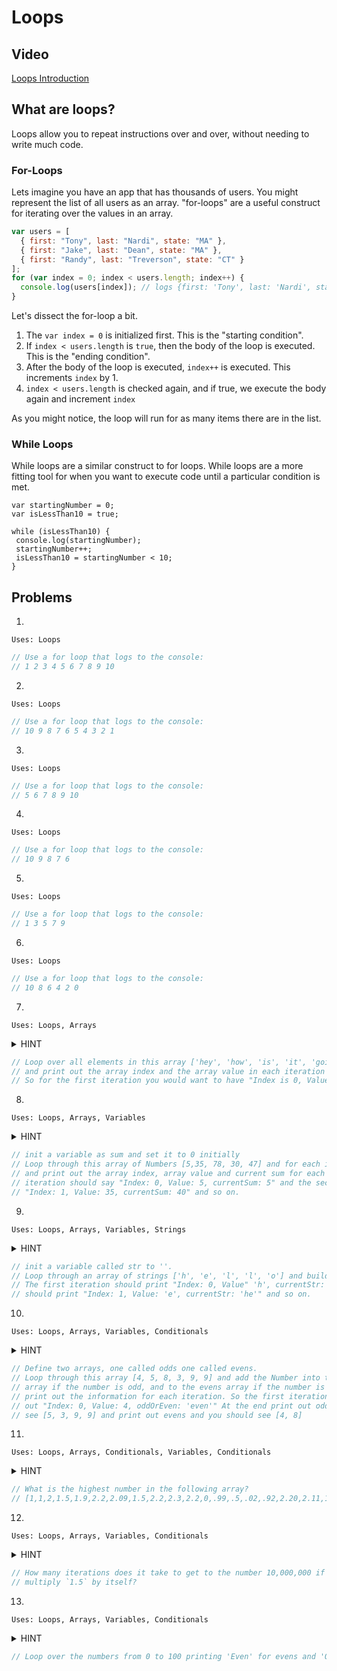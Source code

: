 # Loops

## Video

[Loops Introduction](https://www.youtube.com/watch?v=xIEgFdwVY7o)

## What are loops?

Loops allow you to repeat instructions over and over, without needing to write much code.

### For-Loops

Lets imagine you have an app that has thousands of users. You might represent the list of all users as an array. "for-loops" are a useful construct for iterating over the values in an array.

```javascript
var users = [
  { first: "Tony", last: "Nardi", state: "MA" },
  { first: "Jake", last: "Dean", state: "MA" },
  { first: "Randy", last: "Treverson", state: "CT" }
];
for (var index = 0; index < users.length; index++) {
  console.log(users[index]); // logs {first: 'Tony', last: 'Nardi', state: 'MA'} etc
}
```

Let's dissect the for-loop a bit.

1.  The `var index = 0` is initialized first. This is the "starting condition".
2.  If `index < users.length` is `true`, then the body of the loop is executed. This is the "ending condition".
3.  After the body of the loop is executed, `index++` is executed. This increments `index` by 1.
4.  `index < users.length` is checked again, and if true, we execute the body again and increment `index`

As you might notice, the loop will run for as many items there are in the list.

### While Loops

While loops are a similar construct to for loops. While loops are a more fitting tool for when you want to execute code until a particular condition is met.

```
var startingNumber = 0;
var isLessThan10 = true;

while (isLessThan10) {
 console.log(startingNumber);
 startingNumber++;
 isLessThan10 = startingNumber < 10;
}
```

## Problems

1.

`Uses: Loops`

```javascript
// Use a for loop that logs to the console:
// 1 2 3 4 5 6 7 8 9 10
```

2.

`Uses: Loops`

```javascript
// Use a for loop that logs to the console:
// 10 9 8 7 6 5 4 3 2 1
```

3.

`Uses: Loops`

```javascript
// Use a for loop that logs to the console:
// 5 6 7 8 9 10
```

4.

`Uses: Loops`

```javascript
// Use a for loop that logs to the console:
// 10 9 8 7 6
```

5.

`Uses: Loops`

```javascript
// Use a for loop that logs to the console:
// 1 3 5 7 9
```

6.

`Uses: Loops`

```javascript
// Use a for loop that logs to the console:
// 10 8 6 4 2 0
```

7.

`Uses: Loops, Arrays`

<details><summary>HINT</summary><p>

  <pre><code>
  var array = ['hey', 'how', 'is', 'it', 'going'];
  for () {

  }
</code></pre>

  </p>
</details>

```javascript
// Loop over all elements in this array ['hey', 'how', 'is', 'it', 'going']
// and print out the array index and the array value in each iteration of the loop.
// So for the first iteration you would want to have "Index is 0, Value is 'hey'" and so on.
```

8.

`Uses: Loops, Arrays, Variables`

<details><summary>HINT</summary><p>

  <pre><code>
  var sum = 0;
  var numbers = [5, 35, 78, 30, 47];
  for () {

  }
  </code></pre>

</p></details>

```javascript
// init a variable as sum and set it to 0 initially
// Loop through this array of Numbers [5,35, 78, 30, 47] and for each iteration add the value to sum
// and print out the array index, array value and current sum for each iteration so the first
// iteration should say "Index: 0, Value: 5, currentSum: 5" and the second iteration should say
// "Index: 1, Value: 35, currentSum: 40" and so on.
```

9.

`Uses: Loops, Arrays, Variables, Strings`

<details><summary>HINT</summary><p>

<pre><code>
  var str = '';
  var strArray = ['h', 'e', 'l', 'l', 'o']
  for () {

}

</code></pre>

</p></details>

```javascript
// init a variable called str to ''.
// Loop through an array of strings ['h', 'e', 'l', 'l', 'o'] and build up str for each iteration.
// The first iteration should print "Index: 0, Value" 'h', currentStr: 'h'" and the second iteration
// should print "Index: 1, Value: 'e', currentStr: 'he'" and so on.
```

10.

`Uses: Loops, Arrays, Variables, Conditionals`

<details><summary>HINT</summary><p>

<pre><code>
  var odds = [];
  var evens = [];
  var numbers = [4, 5, 8, 3, 9, 9];
  for () {

  }
  console.log(odds);
  console.log(evens);
</code></pre>

</p></details>

```javascript
// Define two arrays, one called odds one called evens.
// Loop through this array [4, 5, 8, 3, 9, 9] and add the Number into the odds
// array if the number is odd, and to the evens array if the number is even. and
// print out the information for each iteration. So the first iteration should print
// out "Index: 0, Value: 4, oddOrEven: 'even'" At the end print out odds and you should
// see [5, 3, 9, 9] and print out evens and you should see [4, 8]
```

11.

`Uses: Loops, Arrays, Conditionals, Variables, Conditionals`

<details><summary>HINT</summary><p>

<pre><code>
  var highestNumber = 0;
  for () {
    if (currentNumber > highestNumber) {
      highestNumber = currentNumber;
    }
  }
</code></pre>

</p></details>

```javascript
// What is the highest number in the following array?
// [1,1,2,1.5,1.9,2.2,2.09,1.5,2.2,2.3,2.2,0,.99,.5,.02,.92,2.20,2.11,1,1,1.22,1,9,.3,.5]
```

12.

`Uses: Loops, Arrays, Variables, Conditionals`

<details><summary>HINT</summary><p>

<pre><code>
  var totalIterations = 0;
  var sum = 1.5;
  while (sum < 10000000) {
    sum = sum * 1.5;
    totalIterations++
  }
  console.log(totalIterations)
</code></pre>

</p></details>

```javascript
// How many iterations does it take to get to the number 10,000,000 if you only
// multiply `1.5` by itself?
```

13.

`Uses: Loops, Arrays, Variables, Conditionals`

<details><summary>HINT</summary><p>

<pre><code>
  var i = 0;
  while(i < 100) {

  }
</code></pre>

</p></details>

```javascript
// Loop over the numbers from 0 to 100 printing 'Even' for evens and 'Odd' for odds.
```
